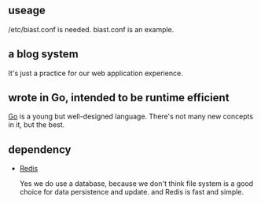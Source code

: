 ## useage

/etc/biast.conf is needed. biast.conf is an example.

## a blog system

It's just a practice for our web application experience.

## wrote in Go, intended to be runtime efficient

[Go](http://golang.org) is a young but well-designed language. There's not many new concepts in it, but the best.

## dependency

* [Redis](http://redis.io)

	Yes we do use a database, because we don't think file system is a good choice for data persistence and update. and Redis is fast and simple.
